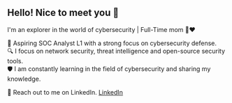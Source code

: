 ##  Hello! Nice to meet you 👋

I'm an explorer in the world of cybersecurity | Full-Time mom 👶❤

🎯 Aspiring SOC Analyst L1 with a strong focus on cybersecurity defense.     
🔍 I focus on network security, threat intelligence and open-source security tools.    
🛡️ I am constantly learning in the field of cybersecurity and sharing my knowledge.    

🤝 Reach out to me on LinkedIn. [LinkedIn](www.linkedin.com/in/elifsokel)
